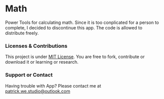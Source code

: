 # Math
Power Tools for calculating math. Since it is too conplicated for a person to complete, I decided to discontinue this app. The code is allowed to distribute freely.

### Licenses & Contributions
This project is under [MIT License](http://ap.westudio.ml/license/mit.html). You are free to fork, contribute or download it or learning or research.

### Support or Contact
Having trouble with App? Please contact me at [patrick.we.studio@outlook.com](mailto:patrick.we.studio@outlook.com)
